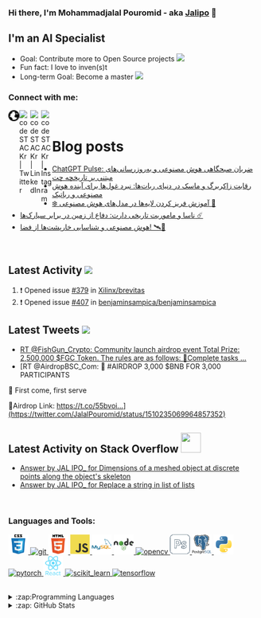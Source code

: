 ### Hi there, I'm Mohammadjalal Pouromid - aka [Jalipo][website] 👋
## I'm an AI Specialist

 
- Goal: Contribute more to Open Source projects <img src="https://media.giphy.com/media/WUlplcMpOCEmTGBtBW/giphy.gif" width="30">
- Fun fact: I love to inven(s)t
- Long-term Goal: Become a master <img src="https://media.giphy.com/media/BMyEGC1ZzwS6W2cc5n/giphy.gif"  width="30" >

### Connect with me:

[<img align="left" alt="codeSTACKr.com" width="22px" src="https://raw.githubusercontent.com/iconic/open-iconic/master/svg/globe.svg" />][website]
[<img align="left" alt="codeSTACKr | Twitter" width="22px" src="https://cdn.jsdelivr.net/npm/simple-icons@v3/icons/twitter.svg" />][twitter]
[<img align="left" alt="codeSTACKr | LinkedIn" width="22px" src="https://cdn.jsdelivr.net/npm/simple-icons@v3/icons/linkedin.svg" />][linkedin]
[<img align="left" alt="codeSTACKr | Instagram" width="22px" src="https://cdn.jsdelivr.net/npm/simple-icons@v3/icons/instagram.svg" />][instagram]

<br />

# Blog posts
<!-- BLOG-POST-LIST:START -->
- [ChatGPT Pulse: ضربان صبحگاهی هوش مصنوعی و به‌روزرسانی‌های مبتنی بر تاریخچه چت](https://cyberuni.ir/blog/chatgpt-pulse-%D8%B6%D8%B1%D8%A8%D8%A7%D9%86-%D8%B5%D8%A8%D8%AD%DA%AF%D8%A7%D9%87%DB%8C-%D9%87%D9%88%D8%B4-%D9%85%D8%B5%D9%86%D9%88%D8%B9%DB%8C-%D9%88-%D8%A8%D9%87%D8%B1%D9%88%D8%B2%D8%B1%D8%B3%D8%A7%D9%86%DB%8C%D9%87%D8%A7%DB%8C-%D9%85%D8%A8%D8%AA%D9%86%DB%8C-%D8%A8%D8%B1-%D8%AA%D8%A7%D8%B1%DB%8C%D8%AE%DA%86%D9%87-%DA%86%D8%AA/)
- [رقابت زاکربرگ و ماسک در دنیای ربات‌ها: نبرد غول‌ها برای آینده هوش مصنوعی و رباتیک](https://cyberuni.ir/blog/%D8%B1%D9%82%D8%A7%D8%A8%D8%AA-%D8%B2%D8%A7%DA%A9%D8%B1%D8%A8%D8%B1%DA%AF-%D9%88-%D9%85%D8%A7%D8%B3%DA%A9-%D8%AF%D8%B1-%D8%AF%D9%86%DB%8C%D8%A7%DB%8C-%D8%B1%D8%A8%D8%A7%D8%AA%D9%87%D8%A7-%D9%86%D8%A8%D8%B1%D8%AF-%D8%BA%D9%88%D9%84%D9%87%D8%A7-%D8%A8%D8%B1%D8%A7%DB%8C-%D8%A2%DB%8C%D9%86%D8%AF%D9%87-%D9%87%D9%88%D8%B4-%D9%85%D8%B5%D9%86%D9%88%D8%B9%DB%8C-%D9%88-%D8%B1%D8%A8%D8%A7%D8%AA%DB%8C%DA%A9/)
- [❄️ آموزش فریز کردن لایه‌ها در مدل‌های هوش مصنوعی 🤖](https://cyberuni.ir/blog/%D8%A2%D9%85%D9%88%D8%B2%D8%B4-%D9%81%D8%B1%DB%8C%D8%B2-%DA%A9%D8%B1%D8%AF%D9%86-%D9%84%D8%A7%DB%8C%D9%87%D9%87%D8%A7-%D8%AF%D8%B1-%D9%85%D8%AF%D9%84%D9%87%D8%A7%DB%8C-%D9%87%D9%88%D8%B4-%D9%85%D8%B5%D9%86%D9%88%D8%B9%DB%8C/)
- [ناسا و ماموریت تاریخی دارت: دفاع از زمین در برابر سیارک‌ها ☄️](https://cyberuni.ir/blog/%D9%86%D8%A7%D8%B3%D8%A7-%D9%88-%D9%85%D8%A7%D9%85%D9%88%D8%B1%DB%8C%D8%AA-%D8%AA%D8%A7%D8%B1%DB%8C%D8%AE%DB%8C-%D8%AF%D8%A7%D8%B1%D8%AA-%D8%AF%D9%81%D8%A7%D8%B9-%D8%A7%D8%B2-%D8%B2%D9%85%DB%8C%D9%86-%D8%AF%D8%B1-%D8%A8%D8%B1%D8%A7%D8%A8%D8%B1-%D8%B3%DB%8C%D8%A7%D8%B1%DA%A9%D9%87%D8%A7/)
- [هوش مصنوعی و شناسایی خارپشت‌ها از فضا! 🛰️🦔](https://cyberuni.ir/blog/%D9%87%D9%88%D8%B4-%D9%85%D8%B5%D9%86%D9%88%D8%B9%DB%8C-%D9%88-%D8%B4%D9%86%D8%A7%D8%B3%D8%A7%DB%8C%DB%8C-%D8%AE%D8%A7%D8%B1%D9%BE%D8%B4%D8%AA%D9%87%D8%A7-%D8%A7%D8%B2-%D9%81%D8%B6%D8%A7/)
<!-- BLOG-POST-LIST:END -->


<br/>

## Latest Activity <img src="https://raw.githubusercontent.com/innng/innng/master/assets/kyubey.gif" width="80"> 
<!--START_SECTION:activity-->
1. ❗️ Opened issue [#379](https://github.com/Xilinx/brevitas/issues/379) in [Xilinx/brevitas](https://github.com/Xilinx/brevitas)
2. ❗️ Opened issue [#407](https://github.com/benjaminsampica/benjaminsampica/issues/407) in [benjaminsampica/benjaminsampica](https://github.com/benjaminsampica/benjaminsampica)
<!--END_SECTION:activity-->


## Latest Tweets <img src="https://media.giphy.com/media/26BRxIdjE82KNmVJm/giphy.gif" width="30"> 

<!-- TWITTER:START -->
- [RT @FishGun_Crypto: Community launch airdrop event
Total Prize: 2,500,000 $FGC Token. The rules are as follows:
🐡Complete tasks ...](https://twitter.com/JalalPouromid/status/1510434904487743493)
- [RT @AirdropBSC_Com: 🎁 #AIRDROP 3,000 $BNB FOR 3,000 PARTICIPANTS 

🎁 First come, first serve

🔗Airdrop Link: https://t.co/55bvoi...](https://twitter.com/JalalPouromid/status/1510235069964857352)
<!-- TWITTER:END -->

## Latest Activity on Stack Overflow  <img src="https://media.giphy.com/media/ule4vhcY1xEKQ/giphy.gif" height="40" width = '40'> 

<!-- STACKOVERFLOW:START -->
- [Answer by JAL IPO_ for Dimensions of a meshed object at discrete points along the object&#39;s skeleton](https://stackoverflow.com/questions/79000040/dimensions-of-a-meshed-object-at-discrete-points-along-the-objects-skeleton/79051975#79051975)
- [Answer by JAL IPO_ for Replace a string in list of lists](https://stackoverflow.com/questions/13781828/replace-a-string-in-list-of-lists/75055822#75055822)
<!-- STACKOVERFLOW:END -->

<br/>

  <h3 align="left">Languages and Tools:</h3>
<p align="left"> <a href="https://www.w3schools.com/css/" target="_blank"> <img src="https://raw.githubusercontent.com/devicons/devicon/master/icons/css3/css3-original-wordmark.svg" alt="css3" width="40" height="40"/> </a> <a href="https://git-scm.com/" target="_blank"> <img src="https://www.vectorlogo.zone/logos/git-scm/git-scm-icon.svg" alt="git" width="40" height="40"/> </a> <a href="https://www.w3.org/html/" target="_blank"> <img src="https://raw.githubusercontent.com/devicons/devicon/master/icons/html5/html5-original-wordmark.svg" alt="html5" width="40" height="40"/> </a> <a href="https://developer.mozilla.org/en-US/docs/Web/JavaScript" target="_blank"> <img src="https://raw.githubusercontent.com/devicons/devicon/master/icons/javascript/javascript-original.svg" alt="javascript" width="40" height="40"/> </a> <a href="https://www.mysql.com/" target="_blank"> <img src="https://raw.githubusercontent.com/devicons/devicon/master/icons/mysql/mysql-original-wordmark.svg" alt="mysql" width="40" height="40"/> </a> <a href="https://nodejs.org" target="_blank"> <img src="https://raw.githubusercontent.com/devicons/devicon/master/icons/nodejs/nodejs-original-wordmark.svg" alt="nodejs" width="40" height="40"/> </a> <a href="https://opencv.org/" target="_blank"> <img src="https://www.vectorlogo.zone/logos/opencv/opencv-icon.svg" alt="opencv" width="40" height="40"/> </a> <a href="https://www.photoshop.com/en" target="_blank"> <img src="https://raw.githubusercontent.com/devicons/devicon/master/icons/photoshop/photoshop-line.svg" alt="photoshop" width="40" height="40"/> </a> <a href="https://www.postgresql.org" target="_blank"> <img src="https://raw.githubusercontent.com/devicons/devicon/master/icons/postgresql/postgresql-original-wordmark.svg" alt="postgresql" width="40" height="40"/> </a> <a href="https://www.python.org" target="_blank"> <img src="https://raw.githubusercontent.com/devicons/devicon/master/icons/python/python-original.svg" alt="python" width="40" height="40"/> </a> <a href="https://pytorch.org/" target="_blank"> <img src="https://www.vectorlogo.zone/logos/pytorch/pytorch-icon.svg" alt="pytorch" width="40" height="40"/> </a> <a href="https://reactjs.org/" target="_blank"> <img src="https://raw.githubusercontent.com/devicons/devicon/master/icons/react/react-original-wordmark.svg" alt="react" width="40" height="40"/> </a> <a href="https://scikit-learn.org/" target="_blank"> <img src="https://upload.wikimedia.org/wikipedia/commons/0/05/Scikit_learn_logo_small.svg" alt="scikit_learn" width="40" height="40"/> </a> <a href="https://www.tensorflow.org" target="_blank"> <img src="https://www.vectorlogo.zone/logos/tensorflow/tensorflow-icon.svg" alt="tensorflow" width="40" height="40"/> </a> </p>

<br/>



<details>
  <summary>:zap:Programming Languages</summary>

  [![Top Langs](https://github-readme-stats.vercel.app/api/top-langs/?username=iamjalipo)](https://github.com/anuraghazra/github-readme-stats)

</details>

<details>
  <summary>:zap: GitHub Stats</summary>

  <img align="left" alt="jalipo" src="https://github-readme-stats.codestackr.vercel.app/api?username=iamjalipo&theme=vue&show_icons=true&hide_border=true" />

</details>




[website]: https://iamjalipo.github.io/
[twitter]: https://twitter.com/JalalPouromid
[instagram]: https://www.instagram.com/jalipo_/
[linkedin]: https://www.linkedin.com/in/mohammadjalal-pouromid-9568901b0

